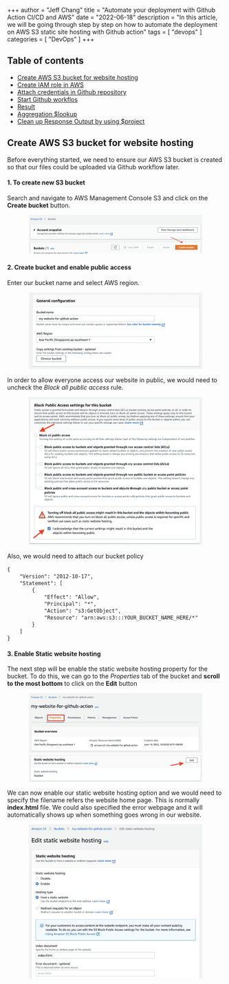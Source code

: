 +++
author = "Jeff Chang"
title = "Automate your deployment with Github Action CI/CD and AWS"
date = "2022-06-18"
description = "In this article, we will be going through step by step on how to automate the deployment on AWS S3 static site hosting with Github action"
tags = [
    "devops"
]
categories = [
	"DevOps"
]
+++

## Table of contents

- [Create AWS S3 bucket for website hosting](#aws-s3-static-website-hosting)
- [Create IAM role in AWS](#aws-iam)
- [Attach credentials in Github repository](#github-credentials)
- [Start Github workflos](#github-workflows)
- [Result]()
- [Aggregation $lookup](#lookup)
- [Clean up Response Output by using $project](#clean-up)

## Create AWS S3 bucket for website hosting<a name="aws-s3-static-website-hosting"></a>

Before everything started, we need to ensure our AWS S3 bucket is created so that our files could be uploaded via Github workflow later.

#### 1. To create new S3 bucket

Search and navigate to AWS Management Console S3 and click on the **Create bucket** button.

<div style="max-width:80%; margin:0 auto">
    <img src="create_s3_bucket.png" alt="Create AWS S3 bucket" />
</div>

#### 2. Create bucket and enable public access

Enter our bucket name and select AWS region.

<div style="max-width:80%; margin:0 auto">
    <img src="s3_bucket.png" alt="Create AWS S3 bucket" />
</div>

<!-- prettier-ignore -->
In order to allow everyone access our website in public, we would need to uncheck the *Block all public access* rule.

<div style="max-width:80%; margin:0 auto">
    <img src="s3_bucket_rules.png" alt="Create AWS S3 bucket" />
</div>

Also, we would need to attach our bucket policy

```
{
    "Version": "2012-10-17",
    "Statement": [
        {
            "Effect": "Allow",
            "Principal": "*",
            "Action": "s3:GetObject",
            "Resource": "arn:aws:s3:::YOUR_BUCKET_NAME_HERE/*"
        }
    ]
}
```

#### 3. Enable Static website hosting

The next step will be enable the static website hosting property for the bucket. To do this, we can go to the _Properties_ tab of the bucket and **scroll to the most bottom** to click on the **Edit** button

<div style="max-width:80%; margin:0 auto">
    <img src="bucket_properties.png" alt="S3 bucket properties" />
</div>

<div style="max-width:80%; margin:0 auto">
    <img src="enable_static_hosting.png" alt="Enable Static website hosting" />
</div>

We can now enable our static website hosting option and we would need to specify the filename refers the website home page. This is normally **index.html** file. We could also specified the error webpage and it will automatically shows up when something goes wrong in our website.

<div style="max-width:80%; margin:0 auto">
    <img src="configure_static_website.png" alt="Configure Static website hosting" />
</div>
